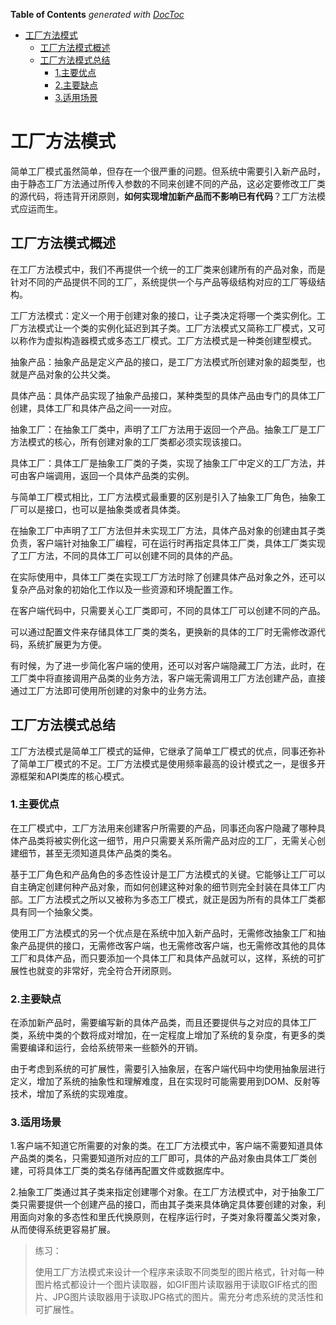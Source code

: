 <!-- START doctoc generated TOC please keep comment here to allow auto update -->
<!-- DON'T EDIT THIS SECTION, INSTEAD RE-RUN doctoc TO UPDATE -->
**Table of Contents**  *generated with [DocToc](https://github.com/thlorenz/doctoc)*

- [工厂方法模式](#%E5%B7%A5%E5%8E%82%E6%96%B9%E6%B3%95%E6%A8%A1%E5%BC%8F)
  - [工厂方法模式概述](#%E5%B7%A5%E5%8E%82%E6%96%B9%E6%B3%95%E6%A8%A1%E5%BC%8F%E6%A6%82%E8%BF%B0)
  - [工厂方法模式总结](#%E5%B7%A5%E5%8E%82%E6%96%B9%E6%B3%95%E6%A8%A1%E5%BC%8F%E6%80%BB%E7%BB%93)
    - [1.主要优点](#1%E4%B8%BB%E8%A6%81%E4%BC%98%E7%82%B9)
    - [2.主要缺点](#2%E4%B8%BB%E8%A6%81%E7%BC%BA%E7%82%B9)
    - [3.适用场景](#3%E9%80%82%E7%94%A8%E5%9C%BA%E6%99%AF)

<!-- END doctoc generated TOC please keep comment here to allow auto update -->

# 工厂方法模式

简单工厂模式虽然简单，但存在一个很严重的问题。但系统中需要引入新产品时，由于静态工厂方法通过所传入参数的不同来创建不同的产品，这必定要修改工厂类的源代码，将违背开闭原则，**如何实现增加新产品而不影响已有代码**？工厂方法模式应运而生。

## 工厂方法模式概述

在工厂方法模式中，我们不再提供一个统一的工厂类来创建所有的产品对象，而是针对不同的产品提供不同的工厂，系统提供一个与产品等级结构对应的工厂等级结构。

工厂方法模式：定义一个用于创建对象的接口，让子类决定将哪一个类实例化。工厂方法模式让一个类的实例化延迟到其子类。工厂方法模式又简称工厂模式，又可以称作为虚拟构造器模式或多态工厂模式。工厂方法模式是一种类创建型模式。



抽象产品：抽象产品是定义产品的接口，是工厂方法模式所创建对象的超类型，也就是产品对象的公共父类。

具体产品：具体产品实现了抽象产品接口，某种类型的具体产品由专门的具体工厂创建，具体工厂和具体产品之间一一对应。

抽象工厂：在抽象工厂类中，声明了工厂方法用于返回一个产品。抽象工厂是工厂方法模式的核心，所有创建对象的工厂类都必须实现该接口。

具体工厂：具体工厂是抽象工厂类的子类，实现了抽象工厂中定义的工厂方法，并可由客户端调用，返回一个具体产品类的实例。

与简单工厂模式相比，工厂方法模式最重要的区别是引入了抽象工厂角色，抽象工厂可以是接口，也可以是抽象类或者具体类。

在抽象工厂中声明了工厂方法但并未实现工厂方法，具体产品对象的创建由其子类负责，客户端针对抽象工厂编程，可在运行时再指定具体工厂类，具体工厂类实现了工厂方法，不同的具体工厂可以创建不同的具体的产品。

在实际使用中，具体工厂类在实现工厂方法时除了创建具体产品对象之外，还可以复杂产品对象的初始化工作以及一些资源和环境配置工作。

在客户端代码中，只需要关心工厂类即可，不同的具体工厂可以创建不同的产品。

可以通过配置文件来存储具体工厂类的类名，更换新的具体的工厂时无需修改源代码，系统扩展更为方便。

有时候，为了进一步简化客户端的使用，还可以对客户端隐藏工厂方法，此时，在工厂类中将直接调用产品类的业务方法，客户端无需调用工厂方法创建产品，直接通过工厂方法即可使用所创建的对象中的业务方法。



## 工厂方法模式总结

工厂方法模式是简单工厂模式的延伸，它继承了简单工厂模式的优点，同事还弥补了简单工厂模式的不足。工厂方法模式是使用频率最高的设计模式之一，是很多开源框架和API类库的核心模式。

### 1.主要优点

在工厂模式中，工厂方法用来创建客户所需要的产品，同事还向客户隐藏了哪种具体产品类将被实例化这一细节，用户只需要关系所需产品对应的工厂，无需关心创建细节，甚至无须知道具体产品类的类名。

基于工厂角色和产品角色的多态性设计是工厂方法模式的关键。它能够让工厂可以自主确定创建何种产品对象，而如何创建这种对象的细节则完全封装在具体工厂内部。工厂方法模式之所以又被称为多态工厂模式，就正是因为所有的具体工厂类都具有同一个抽象父类。

使用工厂方法模式的另一个优点是在系统中加入新产品时，无需修改抽象工厂和抽象产品提供的接口，无需修改客户端，也无需修改客户端，也无需修改其他的具体工厂和具体产品，而只要添加一个具体工厂和具体产品就可以，这样，系统的可扩展性也就变的非常好，完全符合开闭原则。

### 2.主要缺点

在添加新产品时，需要编写新的具体产品类，而且还要提供与之对应的具体工厂类，系统中类的个数将成对增加，在一定程度上增加了系统的复杂度，有更多的类需要编译和运行，会给系统带来一些额外的开销。

由于考虑到系统的可扩展性，需要引入抽象层，在客户端代码中均使用抽象层进行定义，增加了系统的抽象性和理解难度，且在实现时可能需要用到DOM、反射等技术，增加了系统的实现难度。

### 3.适用场景

1.客户端不知道它所需要的对象的类。在工厂方法模式中，客户端不需要知道具体产品类的类名，只需要知道所对应的工厂即可，具体的产品对象由具体工厂类创建，可将具体工厂类的类名存储再配置文件或数据库中。

2.抽象工厂类通过其子类来指定创建哪个对象。在工厂方法模式中，对于抽象工厂类只需要提供一个创建产品的接口，而由其子类来具体确定具体要创建的对象，利用面向对象的多态性和里氏代换原则，在程序运行时，子类对象将覆盖父类对象，从而使得系统更容易扩展。



> 练习：
>
> 使用工厂方法模式来设计一个程序来读取不同类型的图片格式，针对每一种图片格式都设计一个图片读取器，如GIF图片读取器用于读取GIF格式的图片、JPG图片读取器用于读取JPG格式的图片。需充分考虑系统的灵活性和可扩展性。





